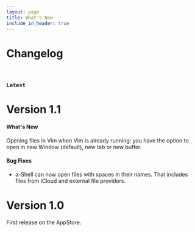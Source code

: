 ```yaml
---
layout: page
title: What's New
include_in_header: true
---
```


# Changelog

<br>

### `Latest`
# **Version 1.1**

#### What's New
Opening files in Vim when Vim is already running: you have the option to open in new Window (default), new tab or new buffer. 

#### Bug Fixes
- a-Shell can now open files with spaces in their names. That includes files from iCloud and external file providers. 

# **Version 1.0**
First release on the AppStore. 

<br>

